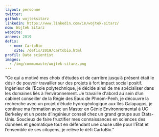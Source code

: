 ```yaml
---
layout: personne
twitter: 
github: wojteksitarz
linkedin: https://www.linkedin.com/in/wojtek-sitarz/
nom: Wojtek Sitarz
website:
annees: 2019
defis: 
  - nom: CartoBio
    site: /defis/2019/cartobio.html
profil: Data scientist
images:
  - /img/communaute/wojtek-sitarz.png
---
```


"Ce qui a motivé mes choix d’études et de carrière jusqu’à présent était le désir de pouvoir travailler sur des projets à fort impact social positif. Ingénieur de l’Ecole polytechnique, je décide ainsi de me spécialiser dans les domaines liés à l’environnement. Je travaille d'abord au sein d’un cabinet conseiller de la Régie des Eaux de Phnom-Penh, je découvre la recherche avec un projet d’étude hydrogéologique aux îles Galapagos, je continue ma formation avec un Master en Génie Environnemental à UC Berkeley et un poste d’ingénieur conseil chez un grand groupe aux Etats-Unis. Soucieux de faire fructifier mes connaissances en sciences des données et géomatique tout en défendant une cause utile pour l’Etat et l’ensemble de ses citoyens, je relève le défi CartoBio."

